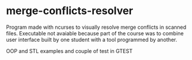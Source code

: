 # merge-conflicts-resolver

Program made with ncurses to visually resolve merge conflicts in scanned files. 
Executable not avaiable because part of the course was to combine user interface built by one student with a tool programmed by another.

OOP and STL examples and couple of test in GTEST
